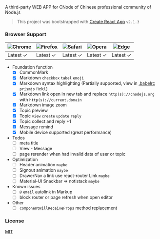 A third-party WEB APP for CNode of Chinese professional community of Node.js

> This project was bootstrapped with [Create React App](https://github.com/facebookincubator/create-react-app) `v2.1.3`

### Browser Support
| ![Chrome](https://raw.github.com/alrra/browser-logos/master/src/chrome/chrome_48x48.png) | ![Firefox](https://raw.github.com/alrra/browser-logos/master/src/firefox/firefox_48x48.png) | ![Safari](https://raw.github.com/alrra/browser-logos/master/src/safari/safari_48x48.png) | ![Opera](https://raw.github.com/alrra/browser-logos/master/src/opera/opera_48x48.png) | ![Edge](https://raw.github.com/alrra/browser-logos/master/src/edge/edge_48x48.png) |
| --- | --- | --- | --- | --- |
| Latest ✓ | Latest ✓ | Latest ✓ | Latest ✓ | Latest ✓ |

- Foundation function
  - [x] CommonMark
  - [x] Markdown `checkbox` `tabel` `emoji`
  - [x] Markdown syntax highlighting (Partially supported, view in [.babelrc](.babelrc) `prismjs` field.)
  - [x] Markdown link open in new tab and replace `http(s)://cnodejs.org` with `http(s)://current.domain`
  - [x] Markdown image zoom
  - [x] Topic preview
  - [x] Topic `view` `create` `update` `reply`
  - [x] Topic collect and reply +1
  - [x] Message remind
  - [x] Mobile device supported (great performance)

- Todos
  - [ ] meta title
  - [ ] View - Message
  - [ ] page rerender when had invalid data of user or topic

- Optimization
  - [ ] Header animation `maybe`
  - [ ] Signout animation `maybe`
  - [ ] DrawerNav a link use react-router Link `maybe`
  - [ ] Material-UI Snackbar => notistack `maybe`

- Known issues
  - [ ] `@` `email` autolink in Markup
  - [ ] block router or page refresh when open editor

- Other
  - [ ] `componentWillReceiveProps` method replacement

### License
[MIT](https://opensource.org/licenses/MIT)
